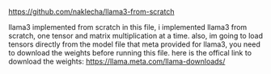 https://github.com/naklecha/llama3-from-scratch

llama3 implemented from scratch
in this file, i implemented llama3 from scratch, one tensor and matrix multiplication at a time.
also, im going to load tensors directly from the model file that meta provided for llama3, you need to download the weights before running this file. here is the offical link to download the weights: https://llama.meta.com/llama-downloads/